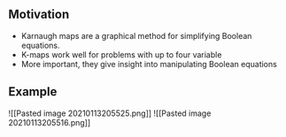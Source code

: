 ## Motivation
- Karnaugh maps are a graphical method for simplifying Boolean equations.
- K-maps work well for problems with up to four variable
- More important, they give insight into manipulating Boolean equations
## Example
![[Pasted image 20210113205525.png]]
![[Pasted image 20210113205516.png]]
